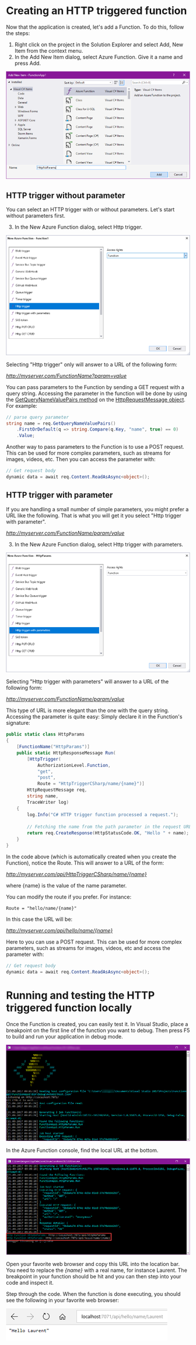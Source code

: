 # Creating an HTTP triggered function

Now that the application is created, let's add a Function. To do this, follow the steps:

1. Right click on the project in the Solution Explorer and select Add, New Item from the context menu.
2. In the Add New Item dialog, select Azure Function. Give it a name and press Add.

![Add New Item](/Doc/Img/creating-testing-functions/2017-09-19_22-15-03.png)

## HTTP trigger without parameter

You can select an HTTP trigger with or without parameters. Let's start without parameters first.

3. In the New Azure Function dialog, select Http trigger.

![New HTTP Trigger](/Doc/Img/creating-testing-functions/2017-09-19_22-22-58.png)

Selecting "Http trigger" only will answer to a URL of the following form:

*http://myserver.com/FunctionName?param=value*

You can pass parameters to the Function by sending a GET request with a query string. Accessing the parameter in the function will be done by using the [GetQueryNameValuePairs method](https://msdn.microsoft.com/en-us/library/system.net.http.httprequestmessageextensions.getquerynamevaluepairs.aspx) on the [HttpRequestMessage object](https://msdn.microsoft.com/en-us/library/system.net.http.httprequestmessage.aspx). For example:

```CS
// parse query parameter
string name = req.GetQueryNameValuePairs()
    .FirstOrDefault(q => string.Compare(q.Key, "name", true) == 0)
    .Value;
```

Another way to pass parameters to the Function is to use a POST request. This can be used for more complex parameters, such as streams for images, videos, etc. Then you can access the parameter with:

```CS
// Get request body
dynamic data = await req.Content.ReadAsAsync<object>();
```

## HTTP trigger with parameter

If you are handling a small number of simple parameters, you might prefer a URL like the following. That is what you will get it you select "Http trigger with parameter".

*http://myserver.com/FunctionName/param/value*

3. In the New Azure Function dialog, select Http trigger with parameters.

![New HTTP Trigger with parameters](/Doc/Img/creating-testing-functions/2017-09-21_10-25-15.png)

Selecting "Http trigger with parameters" will answer to a URL of the following form:

*http://myserver.com/FunctionName/param/value*

This type of URL is more elegant than the one with the query string. Accessing the parameter is quite easy: Simply declare it in the Function's signature:

```CS
public static class HttpParams
{
    [FunctionName("HttpParams")]
    public static HttpResponseMessage Run(
        [HttpTrigger(
            AuthorizationLevel.Function, 
            "get", 
            "post", 
            Route = "HttpTriggerCSharp/name/{name}")]
        HttpRequestMessage req, 
        string name, 
        TraceWriter log)
    {
        log.Info("C# HTTP trigger function processed a request.");

        // Fetching the name from the path parameter in the request URL
        return req.CreateResponse(HttpStatusCode.OK, "Hello " + name);
    }
}
```

In the code above (which is automatically created when you create the Function), notice the Route. This will answer to a URL of the form:

*http://myserver.com/api/HttpTriggerCSharp/name/{name}*

where {name} is the value of the name parameter.

You can modify the route if you prefer. For instance:

```
Route = "hello/name/{name}"
```

In this case the URL will be:

*http://myserver.com/api/hello/name/{name}*

Here to you can use a POST request. This can be used for more complex parameters, such as streams for images, videos, etc and access the parameter with:

```CS
// Get request body
dynamic data = await req.Content.ReadAsAsync<object>();
```

# Running and testing the HTTP triggered function locally

Once the Function is created, you can easily test it. In Visual Studio, place a breakpoint on the first line of the function you want to debug. Then press F5 to build and run your application in debug mode.

![Debugging an Azure Function locally](/Doc/Img/creating-testing-functions/2017-09-21_17-05-44.png)

In the Azure Function console, find the local URL at the bottom.

![Debugging an Azure Function locally](/Doc/Img/creating-testing-functions/2017-09-21_17-07-17.png)

Open your favorite web browser and copy this URL into the location bar. You need to replace the *{name}* with a real name, for instance Laurent. The breakpoint in your function should be hit and you can then step into your code and inspect it.

Step through the code. When the function is done executing, you should see the following in your favorite web browser:

![Function result in the web browser](/Doc/Img/creating-testing-functions/2017-09-21_17-09-07.png)